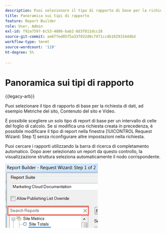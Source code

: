 ```yaml
---
description: Puoi selezionare il tipo di rapporto di base per la richiesta di dati, ad esempio Metriche del sito, Contenuto del sito e Video.
title: Panoramica sui tipi di rapporto
feature: Report Builder
role: User, Admin
exl-id: f92a7597-6c53-4886-bab2-8d3f811dcc18
source-git-commit: ae6ffed05f5a33f032d0c7471ccdb1029154ddbd
workflow-type: tm+mt
source-wordcount: '119'
ht-degree: 5%

---
```


# Panoramica sui tipi di rapporto

{{legacy-arb}}

Puoi selezionare il tipo di rapporto di base per la richiesta di dati, ad esempio Metriche del sito, Contenuto del sito e Video.

È possibile scegliere un solo tipo di report di base per un intervallo di celle del foglio di calcolo. Se si modifica una richiesta creata in precedenza, è possibile modificare il tipo di report nella finestra [!UICONTROL Request Wizard: Step 1] senza riconfigurare altre impostazioni nella richiesta.

Puoi cercare i rapporti utilizzando la barra di ricerca di completamento automatico. Dopo aver selezionato un report da questo controllo, la visualizzazione struttura seleziona automaticamente il nodo corrispondente.

![Schermata che mostra la struttura della suite di rapporti e il nodo corrispondente selezionato.](assets/search_reports.png)
